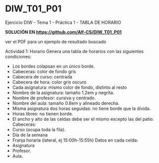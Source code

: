 # DIW_T01_P01
Ejercicio DIW - Tema 1 - Práctica 1 - TABLA DE HORARIO

**SOLUCIÓN EN https://github.com/Alf-CS/DIW_T01_P01**


ver el PDF para un ejemplo de resultado buscado

Actividad 1: Horario
Genera una tabla de horarios con las siguientes condiciones:
  - Los bordes colapsan en un único borde.
  - Cabeceras: color de fondo gris
  - Cabecera de curso: centrada
  - Cabecera de hora: color gris oscuro
  - Cada asignatura: mismo color de fondo, distinto al resto
  - Nombre de la asignatura: tamaño 1.2em y negrita.
  - Nombre de profesor: cursiva y centrado.
  - Nombre del aula: tamaño 0.8em y alineado derecha.
  - Misma asignatura dos horas seguidas: no tiene borde que la divida.
  - Horas libres: no tienen borde.
  - El ancho y alto de las celdas debe ser el mismo excepto las del patio.
Cabeceras:
  - Curso (ocupa toda la fila).
  - Día de la semana
  - Franja horaria (lateral, ej 15:00h-15:55h)
Datos en cada celda:
  - Asignatura
  - Profesor.
  - Aula.

